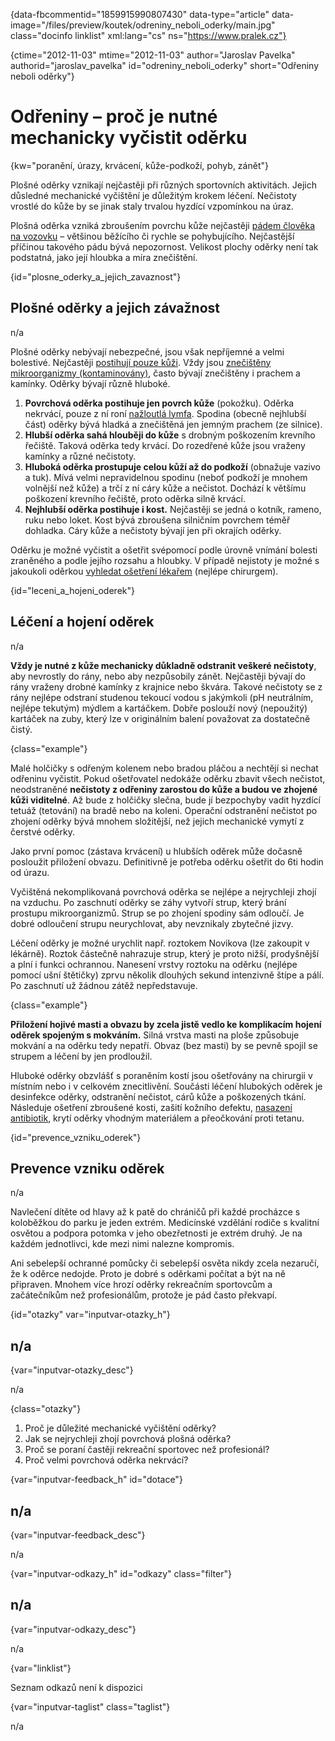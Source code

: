 
{data-fbcommentid="1859915990807430" data-type="article" data-image="/files/preview/koutek/odreniny\_neboli\_oderky/main.jpg" class="docinfo linklist" xml:lang="cs" ns="https://www.pralek.cz"}

{ctime="2012-11-03" mtime="2012-11-03" author="Jaroslav Pavelka" authorid="jaroslav\_pavelka" id="odreniny\_neboli_oderky" short="Odřeniny neboli oděrky"}

# Odřeniny – proč je nutné mechanicky vyčistit oděrku

<!-- generated attribute kw by user_updatekw.sh on 2020-06-26, do not edit -->

{kw="poranění, úrazy, krvácení, kůže-podkoží, pohyb, zánět"}

Plošné oděrky vznikají nejčastěji při různých sportovních aktivitách. Jejich důsledné mechanické vyčištění je důležitým krokem léčení. Nečistoty vrostlé do kůže by se jinak staly trvalou hyzdící vzpomínkou na úraz.

Plošná oděrka vzniká zbroušením povrchu kůže nejčastěji [pádem člověka na vozovku][1] – většinou běžícího či rychle se pohybujícího. Nejčastější příčinou takového pádu bývá nepozornost. Velikost plochy oděrky není tak podstatná, jako její hloubka a míra znečištění.

{id="plosne\_oderky\_a\_jejich\_zavaznost"}

## Plošné oděrky a jejich závažnost

n/a

Plošné oděrky nebývají nebezpečné, jsou však nepříjemné a velmi bolestivé. Nejčastěji [postihují pouze kůži][2]. Vždy jsou [znečištěny mikroorganizmy (kontaminovány)][3], často bývají znečištěny i prachem a kamínky. Oděrky bývají různě hluboké.

  1. **Povrchová oděrka postihuje jen povrch kůže** (pokožku). Oděrka nekrvácí, pouze z ní roní [nažloutlá lymfa][4]. Spodina (obecně nejhlubší část) oděrky bývá hladká a znečištěná jen jemným prachem (ze silnice).
  2. **Hlubší oděrka sahá hlouběji do kůže** s drobným poškozením krevního řečiště. Taková oděrka tedy krvácí. Do rozedřené kůže jsou vraženy kamínky a různé nečistoty.
  3. **Hluboká oděrka prostupuje celou kůží až do podkoží** (obnažuje vazivo a tuk). Mívá velmi nepravidelnou spodinu (neboť podkoží je mnohem volnější než kůže) a trčí z ní cáry kůže a nečistot. Dochází k většímu poškození krevního řečiště, proto oděrka silně krvácí.
  4. **Nejhlubší oděrka postihuje i kost.** Nejčastěji se jedná o kotník, rameno, ruku nebo loket. Kost bývá zbroušena silničním povrchem téměř dohladka. Cáry kůže a nečistoty bývají jen při okrajích oděrky.

Oděrku je možné vyčistit a ošetřit svépomocí podle úrovně vnímání bolesti zraněného a podle jejího rozsahu a hloubky. V případě nejistoty je možné s jakoukoli oděrkou [vyhledat ošetření lékařem][5] (nejlépe chirurgem).

{id="leceni\_a\_hojeni_oderek"}

## Léčení a hojení oděrek

n/a

**Vždy je nutné z kůže mechanicky důkladně odstranit veškeré nečistoty**, aby nevrostly do rány, nebo aby nezpůsobily zánět. Nejčastěji bývají do rány vraženy drobné kamínky z krajnice nebo škvára. Takové nečistoty se z rány nejlépe odstraní studenou tekoucí vodou s jakýmkoli (pH neutrálním, nejlépe tekutým) mýdlem a kartáčkem. Dobře poslouží nový (nepoužitý) kartáček na zuby, který lze v originálním balení považovat za dostatečně čistý.

{class="example"}

Malé holčičky s odřeným kolenem nebo bradou pláčou a nechtějí si nechat odřeninu vyčistit. Pokud ošetřovatel nedokáže oděrku zbavit všech nečistot, neodstraněné **nečistoty z odřeniny zarostou do kůže a budou ve zhojené kůži viditelné**. Až bude z holčičky slečna, bude jí bezpochyby vadit hyzdící tetuáž (tetování) na bradě nebo na koleni. Operační odstranění nečistot po zhojení oděrky bývá mnohem složitější, než jejich mechanické vymytí z čerstvé oděrky.

Jako první pomoc (zástava krvácení) u hlubších oděrek může dočasně posloužit přiložení obvazu. Definitivně je potřeba oděrku ošetřit do 6ti hodin od úrazu.

Vyčištěná nekomplikovaná povrchová oděrka se nejlépe a nejrychleji zhojí na vzduchu. Po zaschnutí oděrky se záhy vytvoří strup, který brání prostupu mikroorganizmů. Strup se po zhojení spodiny sám odloučí. Je dobré odloučení strupu neurychlovat, aby nevznikaly zbytečné jizvy.

Léčení oděrky je možné urychlit např. roztokem Novikova (lze zakoupit v lékárně). Roztok částečně nahrazuje strup, který je proto nižší, prodyšnější a plní i funkci ochrannou. Nanesení vrstvy roztoku na oděrku (nejlépe pomocí ušní štětičky) zprvu několik dlouhých sekund intenzivně štípe a pálí. Po zaschnutí už žádnou zátěž nepředstavuje.

{class="example"}

**Přiložení hojivé masti a obvazu by zcela jistě vedlo ke komplikacím hojení oděrek spojeným s mokváním.** Silná vrstva masti na ploše způsobuje mokvání a na oděrku tedy nepatří. Obvaz (bez masti) by se pevně spojil se strupem a léčení by jen prodloužil.

Hluboké oděrky obzvlášť s poraněním kostí jsou ošetřovány na chirurgii v místním nebo i v celkovém znecitlivění. Součásti léčení hlubokých oděrek je desinfekce oděrky, odstranění nečistot, cárů kůže a poškozených tkání. Následuje ošetření zbroušené kosti, zašití kožního defektu, [nasazení antibiotik][6], krytí oděrky vhodným materiálem a přeočkování proti tetanu.

{id="prevence\_vzniku\_oderek"}

## Prevence vzniku oděrek

n/a

Navlečení dítěte od hlavy až k patě do chráničů při každé procházce s koloběžkou do parku je jeden extrém. Medicínské vzdělání rodiče s kvalitní osvětou a podpora potomka v jeho obezřetnosti je extrém druhý. Je na každém jednotlivci, kde mezi nimi nalezne kompromis.

Ani sebelepší ochranné pomůcky či sebelepší osvěta nikdy zcela nezaručí, že k oděrce nedojde. Proto je dobré s oděrkami počítat a být na ně připraven. Mnohem více hrozí oděrky rekreačním sportovcům a začátečníkům než profesionálům, protože je pád často překvapí.

{id="otazky" var="inputvar-otazky_h"}

## n/a

{var="inputvar-otazky_desc"}

n/a

{class="otazky"}

  1. Proč je důležité mechanické vyčištění oděrky?
  2. Jak se nejrychleji zhojí povrchová plošná oděrka?
  3. Proč se poraní častěji rekreační sportovec než profesionál?
  4. Proč velmi povrchová oděrka nekrvácí?

{var="inputvar-feedback_h" id="dotace"}

## n/a

{var="inputvar-feedback_desc"}

n/a

{var="inputvar-odkazy_h" id="odkazy" class="filter"}

## n/a

{var="inputvar-odkazy_desc"}

n/a

{var="linklist"}

Seznam odkazů není k dispozici

{var="inputvar-taglist" class="taglist"}

n/a

 [1]: pady_z_kola
 [2]: drobna_krvava_poraneni
 [3]: mikroorganizmy
 [4]: lymfaticke_uzliny
 [5]: nalehavost_lekarskeho_vysetreni
 [6]: antibiotika

